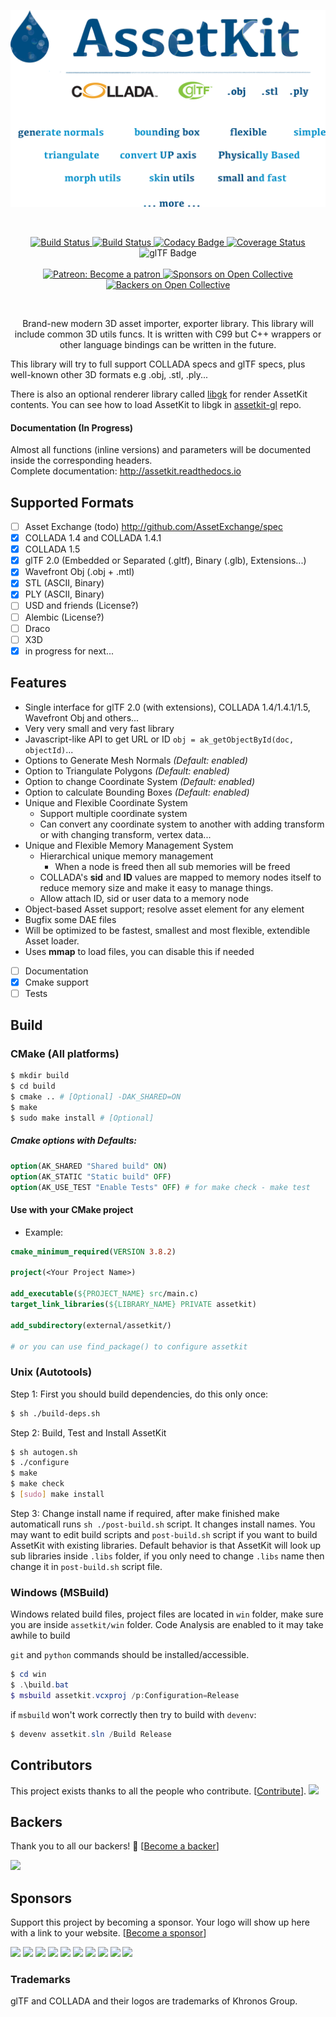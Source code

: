 <p align="center">
   <img alt="" src="assetkit.png" width="550" />
</p>
<br>

<p align="center">
    <a href="https://travis-ci.org/recp/assetkit">
        <img src="https://travis-ci.org/recp/assetkit.svg?branch=master"
             alt="Build Status">
    </a>
    <a href="https://ci.appveyor.com/project/recp/assetkit">
        <img src="https://ci.appveyor.com/api/projects/status/e52s0fr8mnbmsqy4?svg=true"
             alt="Build Status">
    </a>
    <a href="https://www.codacy.com/app/recp/assetkit?utm_source=github.com&amp;utm_medium=referral&amp;utm_content=recp/assetkit&amp;utm_campaign=Badge_Grade">
        <img src="https://api.codacy.com/project/badge/Grade/6edde2ba446148759437eb0148c799b6"
             alt="Codacy Badge"/>
    </a>
    <a href="https://coveralls.io/github/recp/assetkit?branch=master">
        <img src="https://coveralls.io/repos/github/recp/assetkit/badge.svg?branch=master"
             alt="Coverage Status"/>
    </a>
    <img src="https://img.shields.io/badge/glTF-2%2E0-green.svg?style=flat"
         alt="glTF Badge">
    <br /><br />
    <a href="https://patreon.com/recp">
      <img src="https://img.shields.io/badge/Patreon-Become a patron-orange.svg"
           alt="Patreon: Become a patron">
    </a>
    <a href="#sponsors">
        <img src="https://opencollective.com/assetkit/sponsors/badge.svg"
             alt="Sponsors on Open Collective"/>
    </a>
    <a href="#backers">
        <img src="https://opencollective.com/assetkit/backers/badge.svg"
             alt="Backers on Open Collective"/>
    </a>
</p>

<br>

<p align="center">
Brand-new modern 3D asset importer, exporter library. This library will include common 3D utils funcs. It is written with C99 but C++ wrappers or other language bindings can be written in the future.

This library will try to full support COLLADA specs and glTF specs, plus well-known other 3D formats e.g .obj, .stl, .ply... 

There is also an optional renderer library called [libgk](https://github.com/recp/libgk) for render AssetKit contents. You can see how to load AssetKit to libgk in [assetkit-gl](https://github.com/recp/assetkit-gl) repo.

</p>

#### Documentation (In Progress)

Almost all functions (inline versions) and parameters will be documented inside the corresponding headers. <br />
Complete documentation: http://assetkit.readthedocs.io

## Supported Formats

* [ ] Asset Exchange (todo) http://github.com/AssetExchange/spec
* [x] COLLADA 1.4 and COLLADA 1.4.1
* [x] COLLADA 1.5
* [x] glTF 2.0 (Embedded or Separated (.gltf), Binary (.glb), Extensions...)
* [x] Wavefront Obj (.obj + .mtl)
* [x] STL (ASCII, Binary)
* [x] PLY (ASCII, Binary)
* [ ] USD and friends (License?)
* [ ] Alembic (License?)
* [ ] Draco
* [ ] X3D
* [x] in progress for next...

## Features

- Single interface for glTF 2.0 (with extensions), COLLADA 1.4/1.4.1/1.5, Wavefront Obj and others...
- Very very small and very fast library
- Javascript-like API to get URL or ID `obj = ak_getObjectById(doc, objectId)`...
- Options to Generate Mesh Normals *(Default: enabled)*
- Option to Triangulate Polygons *(Default: enabled)*
- Option to change Coordinate System *(Default: enabled)*
- Option to calculate Bounding Boxes *(Default: enabled)*
- Unique and Flexible Coordinate System
  - Support multiple coordinate system
  - Can convert any coordinate system to another with adding transform or with changing transform, vertex data...
- Unique and Flexible Memory Management System
  - Hierarchical unique memory management
    - When a node is freed then all sub memories will be freed
  - COLLADA's **sid** and **ID** values are mapped to memory nodes itself to reduce memory size and make it easy to manage things.
  - Allow attach ID, sid or user data to a memory node
- Object-based Asset support; resolve asset element for any element
- Bugfix some DAE files
- Will be optimized to be fastest, smallest and most flexible, extendible Asset loader.
- Uses **mmap** to load files, you can disable this if needed
- [ ] Documentation
- [x] Cmake support
- [ ] Tests

## Build

### CMake (All platforms)
```bash
$ mkdir build
$ cd build
$ cmake .. # [Optional] -DAK_SHARED=ON
$ make
$ sudo make install # [Optional]
```

##### Cmake options with Defaults:

```CMake
option(AK_SHARED "Shared build" ON)
option(AK_STATIC "Static build" OFF)
option(AK_USE_TEST "Enable Tests" OFF) # for make check - make test
```

#### Use with your CMake project
* Example:
```cmake
cmake_minimum_required(VERSION 3.8.2)

project(<Your Project Name>)

add_executable(${PROJECT_NAME} src/main.c)
target_link_libraries(${LIBRARY_NAME} PRIVATE assetkit)

add_subdirectory(external/assetkit/)

# or you can use find_package() to configure assetkit
```

### Unix (Autotools)
Step 1: First you should build dependencies, do this only once:
```bash
$ sh ./build-deps.sh
```

Step 2: Build, Test and Install AssetKit
```bash
$ sh autogen.sh
$ ./configure
$ make
$ make check
$ [sudo] make install
```

Step 3: Change install name if required, after make finished make automaticall runs `sh ./post-build.sh` script. It changes install names. You may want to edit build scripts and `post-build.sh` script if you want to build AssetKit with existing libraries. Default behavior is that AssetKit will look up sub libraries inside `.libs` folder, if you only need to change `.libs` name then change it in `post-build.sh` script file.

### Windows (MSBuild)
Windows related build files, project files are located in `win` folder, make sure you are inside `assetkit/win` folder. Code Analysis are enabled to it may take awhile to build

`git` and `python` commands should be installed/accessible.

```Powershell
$ cd win
$ .\build.bat
$ msbuild assetkit.vcxproj /p:Configuration=Release
```
if `msbuild` won't work correctly then try to build with `devenv`:
```Powershell
$ devenv assetkit.sln /Build Release
```

## Contributors

This project exists thanks to all the people who contribute. [[Contribute](CONTRIBUTING.md)].
<a href="https://github.com/recp/assetkit/graphs/contributors"><img src="https://opencollective.com/assetkit/contributors.svg?width=890&button=false" /></a>


## Backers

Thank you to all our backers! 🙏 [[Become a backer](https://opencollective.com/assetkit#backer)]

<a href="https://opencollective.com/assetkit#backers" target="_blank"><img src="https://opencollective.com/cglm/backers.svg?width=890"></a>


## Sponsors

Support this project by becoming a sponsor. Your logo will show up here with a link to your website. [[Become a sponsor](https://opencollective.com/assetkit#sponsor)]

<a href="https://opencollective.com/assetkit/sponsor/0/website" target="_blank"><img src="https://opencollective.com/assetkit/sponsor/0/avatar.svg"></a>
<a href="https://opencollective.com/assetkit/sponsor/1/website" target="_blank"><img src="https://opencollective.com/assetkit/sponsor/1/avatar.svg"></a>
<a href="https://opencollective.com/assetkit/sponsor/2/website" target="_blank"><img src="https://opencollective.com/assetkit/sponsor/2/avatar.svg"></a>
<a href="https://opencollective.com/assetkit/sponsor/3/website" target="_blank"><img src="https://opencollective.com/assetkit/sponsor/3/avatar.svg"></a>
<a href="https://opencollective.com/assetkit/sponsor/4/website" target="_blank"><img src="https://opencollective.com/assetkit/sponsor/4/avatar.svg"></a>
<a href="https://opencollective.com/assetkit/sponsor/5/website" target="_blank"><img src="https://opencollective.com/assetkit/sponsor/5/avatar.svg"></a>
<a href="https://opencollective.com/assetkit/sponsor/6/website" target="_blank"><img src="https://opencollective.com/assetkit/sponsor/6/avatar.svg"></a>
<a href="https://opencollective.com/assetkit/sponsor/7/website" target="_blank"><img src="https://opencollective.com/assetkit/sponsor/7/avatar.svg"></a>
<a href="https://opencollective.com/assetkit/sponsor/8/website" target="_blank"><img src="https://opencollective.com/assetkit/sponsor/8/avatar.svg"></a>
<a href="https://opencollective.com/assetkit/sponsor/9/website" target="_blank"><img src="https://opencollective.com/assetkit/sponsor/9/avatar.svg"></a>


### Trademarks

glTF and COLLADA and their logos are trademarks of Khronos Group.
